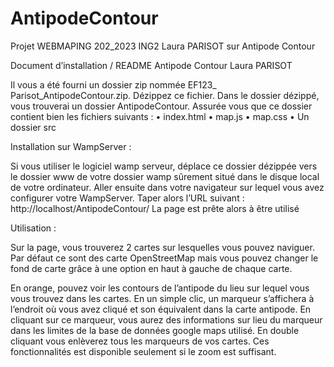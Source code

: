 # AntipodeContour
Projet WEBMAPING 202_2023 ING2 Laura PARISOT sur Antipode Contour


Document d’installation / README
Antipode Contour
Laura PARISOT 


Il vous a été fourni un dossier zip nommée EF123_ Parisot_AntipodeContour.zip.
Dézippez ce fichier.
Dans le dossier dézippé, vous trouverai un dossier AntipodeContour. 
Assurée vous que ce dossier contient bien les fichiers suivants :
• index.html
• map.js
• map.css
• Un dossier src


Installation sur WampServer :


Si vous utiliser le logiciel wamp serveur, déplace ce dossier dézippée vers le dossier www de votre 
dossier wamp sûrement situé dans le disque local de votre ordinateur.
Aller ensuite dans votre navigateur sur lequel vous avez configurer votre WampServer.
Taper alors l’URL suivant : http://localhost/AntipodeContour/
La page est prête alors à être utilisé

Utilisation :

Sur la page, vous trouverez 2 cartes sur lesquelles vous pouvez naviguer. Par défaut ce sont des carte 
OpenStreetMap mais vous pouvez changer le fond de carte grâce à une option en haut à gauche de 
chaque carte.

En orange, pouvez voir les contours de l’antipode du lieu sur lequel vous vous trouvez dans les cartes.
En un simple clic, un marqueur s’affichera à l’endroit où vous avez cliqué et son équivalent dans la 
carte antipode. En cliquant sur ce marqueur, vous aurez des informations sur lieu du marqueur dans 
les limites de la base de données google maps utilisé. En double cliquant vous enlèverez tous les 
marqueurs de vos cartes. Ces fonctionnalités est disponible seulement si le zoom est suffisant.
